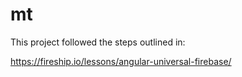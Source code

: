 # mt

This project followed the steps outlined in:

  https://fireship.io/lessons/angular-universal-firebase/
